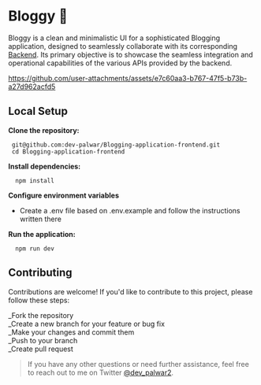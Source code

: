 # Bloggy 📌

Bloggy is a clean and minimalistic UI for a sophisticated Blogging application, designed to seamlessly collaborate with its corresponding [Backend](https://github.com/dev-palwar/Blogging-application-backend). Its primary objective is to showcase the seamless integration and operational capabilities of the various APIs provided by the backend.



https://github.com/user-attachments/assets/e7c60aa3-b767-47f5-b73b-a27d962acfd5



## Local Setup

   **Clone the repository:**

     git@github.com:dev-palwar/Blogging-application-frontend.git
     cd Blogging-application-frontend

   **Install dependencies:**

      npm install

   **Configure environment variables**

  - Create a .env file based on .env.example and follow the instructions written there

   **Run the application:**

      npm run dev

## Contributing

Contributions are welcome! If you'd like to contribute to this project, please follow these steps:

_Fork the repository  
_Create a new branch for your feature or bug fix   
_Make your changes and commit them   
_Push to your branch    
_Create pull request  

> If you have any other questions or need further assistance, feel free to reach out to me on Twitter [@dev_palwar2](https://twitter.com/dev_palwar2).

